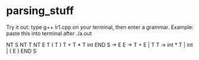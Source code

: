# parsing_stuff

Try it out: type g++ lr1.cpp on your terminal, then enter a grammar. 
Example:
paste this into terminal after ./a.out

NT S
NT T
NT E
T (
T )
T +
T *
T int
END
S -> E
E -> T + E | T
T -> int * T | int | ( E )
END
S

